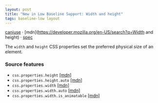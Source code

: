 ```yaml
---
layout: post
title: "New in Low Baseline Support: Width and height"
tags: baseline-low layout
---
```


[caniuse](https://caniuse.com/?search=width-height) · [mdn](https://developer.mozilla.org/en-US/search?q=Width and height) · [spec](https://drafts.csswg.org/css-sizing-3/#preferred-size-properties)

The `width` and `height` CSS properties set the preferred physical size of an element.

### Source features

- ``css.properties.height`` [[mdn]](https://developer.mozilla.org/en-US/search?q=css.properties.height)
- ``css.properties.height.auto`` [[mdn]](https://developer.mozilla.org/en-US/search?q=css.properties.height.auto)
- ``css.properties.width`` [[mdn]](https://developer.mozilla.org/en-US/search?q=css.properties.width)
- ``css.properties.width.auto`` [[mdn]](https://developer.mozilla.org/en-US/search?q=css.properties.width.auto)
- ``css.properties.width.is_animatable`` [[mdn]](https://developer.mozilla.org/en-US/search?q=css.properties.width.is_animatable)
